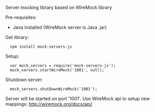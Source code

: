 Server mocking library based on WireMock library

Pre-requisites:
- Java installed (WireMock server is Java .jar)


Get library:
```
  npm install mock-servers-js
```

Setup:
```
  var mock_servers = require('mock-servers-js');
  mock_servers.startWireMock('1001', null);
```

Shutdown server:
```
  mock_servers.shutDownWireMock('1001');
```

Server will be started on port '1001'. Use WireMock api to setup new mappings:
http://wiremock.org/docs/api/
